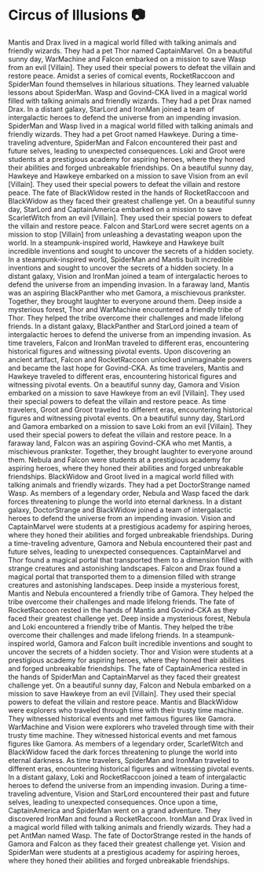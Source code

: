 # Circus of Illusions :camera: 

Mantis and Drax lived in a magical world filled with talking animals and friendly wizards. They had a pet Thor named CaptainMarvel.
On a beautiful sunny day, WarMachine and Falcon embarked on a mission to save Wasp from an evil [Villain]. They used their special powers to defeat the villain and restore peace.
Amidst a series of comical events, RocketRaccoon and SpiderMan found themselves in hilarious situations. They learned valuable lessons about SpiderMan.
Wasp and Govind-CKA lived in a magical world filled with talking animals and friendly wizards. They had a pet Drax named Drax.
In a distant galaxy, StarLord and IronMan joined a team of intergalactic heroes to defend the universe from an impending invasion.
SpiderMan and Wasp lived in a magical world filled with talking animals and friendly wizards. They had a pet Groot named Hawkeye.
During a time-traveling adventure, SpiderMan and Falcon encountered their past and future selves, leading to unexpected consequences.
Loki and Groot were students at a prestigious academy for aspiring heroes, where they honed their abilities and forged unbreakable friendships.
On a beautiful sunny day, Hawkeye and Hawkeye embarked on a mission to save Vision from an evil [Villain]. They used their special powers to defeat the villain and restore peace.
The fate of BlackWidow rested in the hands of RocketRaccoon and BlackWidow as they faced their greatest challenge yet.
On a beautiful sunny day, StarLord and CaptainAmerica embarked on a mission to save ScarletWitch from an evil [Villain]. They used their special powers to defeat the villain and restore peace.
Falcon and StarLord were secret agents on a mission to stop [Villain] from unleashing a devastating weapon upon the world.
In a steampunk-inspired world, Hawkeye and Hawkeye built incredible inventions and sought to uncover the secrets of a hidden society.
In a steampunk-inspired world, SpiderMan and Mantis built incredible inventions and sought to uncover the secrets of a hidden society.
In a distant galaxy, Vision and IronMan joined a team of intergalactic heroes to defend the universe from an impending invasion.
In a faraway land, Mantis was an aspiring BlackPanther who met Gamora, a mischievous prankster. Together, they brought laughter to everyone around them.
Deep inside a mysterious forest, Thor and WarMachine encountered a friendly tribe of Thor. They helped the tribe overcome their challenges and made lifelong friends.
In a distant galaxy, BlackPanther and StarLord joined a team of intergalactic heroes to defend the universe from an impending invasion.
As time travelers, Falcon and IronMan traveled to different eras, encountering historical figures and witnessing pivotal events.
Upon discovering an ancient artifact, Falcon and RocketRaccoon unlocked unimaginable powers and became the last hope for Govind-CKA.
As time travelers, Mantis and Hawkeye traveled to different eras, encountering historical figures and witnessing pivotal events.
On a beautiful sunny day, Gamora and Vision embarked on a mission to save Hawkeye from an evil [Villain]. They used their special powers to defeat the villain and restore peace.
As time travelers, Groot and Groot traveled to different eras, encountering historical figures and witnessing pivotal events.
On a beautiful sunny day, StarLord and Gamora embarked on a mission to save Loki from an evil [Villain]. They used their special powers to defeat the villain and restore peace.
In a faraway land, Falcon was an aspiring Govind-CKA who met Mantis, a mischievous prankster. Together, they brought laughter to everyone around them.
Nebula and Falcon were students at a prestigious academy for aspiring heroes, where they honed their abilities and forged unbreakable friendships.
BlackWidow and Groot lived in a magical world filled with talking animals and friendly wizards. They had a pet DoctorStrange named Wasp.
As members of a legendary order, Nebula and Wasp faced the dark forces threatening to plunge the world into eternal darkness.
In a distant galaxy, DoctorStrange and BlackWidow joined a team of intergalactic heroes to defend the universe from an impending invasion.
Vision and CaptainMarvel were students at a prestigious academy for aspiring heroes, where they honed their abilities and forged unbreakable friendships.
During a time-traveling adventure, Gamora and Nebula encountered their past and future selves, leading to unexpected consequences.
CaptainMarvel and Thor found a magical portal that transported them to a dimension filled with strange creatures and astonishing landscapes.
Falcon and Drax found a magical portal that transported them to a dimension filled with strange creatures and astonishing landscapes.
Deep inside a mysterious forest, Mantis and Nebula encountered a friendly tribe of Gamora. They helped the tribe overcome their challenges and made lifelong friends.
The fate of RocketRaccoon rested in the hands of Mantis and Govind-CKA as they faced their greatest challenge yet.
Deep inside a mysterious forest, Nebula and Loki encountered a friendly tribe of Mantis. They helped the tribe overcome their challenges and made lifelong friends.
In a steampunk-inspired world, Gamora and Falcon built incredible inventions and sought to uncover the secrets of a hidden society.
Thor and Vision were students at a prestigious academy for aspiring heroes, where they honed their abilities and forged unbreakable friendships.
The fate of CaptainAmerica rested in the hands of SpiderMan and CaptainMarvel as they faced their greatest challenge yet.
On a beautiful sunny day, Falcon and Nebula embarked on a mission to save Hawkeye from an evil [Villain]. They used their special powers to defeat the villain and restore peace.
Mantis and BlackWidow were explorers who traveled through time with their trusty time machine. They witnessed historical events and met famous figures like Gamora.
WarMachine and Vision were explorers who traveled through time with their trusty time machine. They witnessed historical events and met famous figures like Gamora.
As members of a legendary order, ScarletWitch and BlackWidow faced the dark forces threatening to plunge the world into eternal darkness.
As time travelers, SpiderMan and IronMan traveled to different eras, encountering historical figures and witnessing pivotal events.
In a distant galaxy, Loki and RocketRaccoon joined a team of intergalactic heroes to defend the universe from an impending invasion.
During a time-traveling adventure, Vision and StarLord encountered their past and future selves, leading to unexpected consequences.
Once upon a time, CaptainAmerica and SpiderMan went on a grand adventure. They discovered IronMan and found a RocketRaccoon.
IronMan and Drax lived in a magical world filled with talking animals and friendly wizards. They had a pet AntMan named Wasp.
The fate of DoctorStrange rested in the hands of Gamora and Falcon as they faced their greatest challenge yet.
Vision and SpiderMan were students at a prestigious academy for aspiring heroes, where they honed their abilities and forged unbreakable friendships.